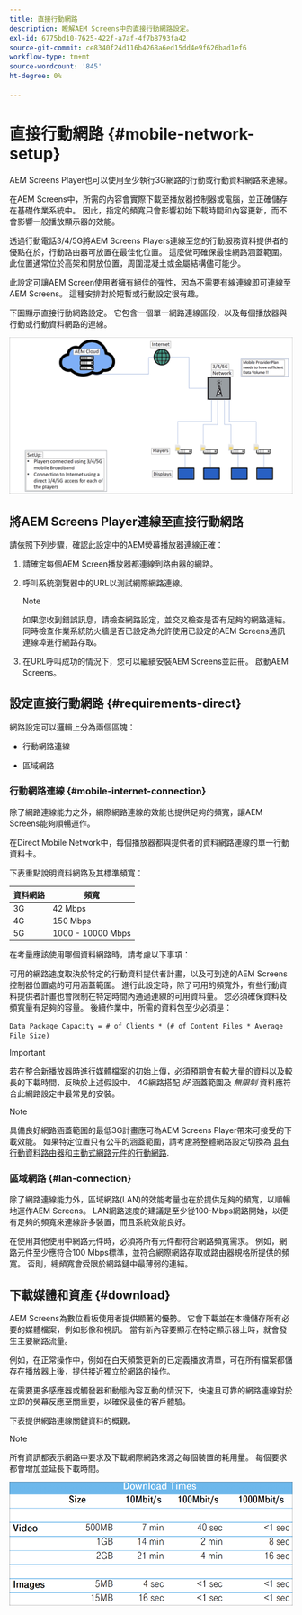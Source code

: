 ```yaml
---
title: 直接行動網路
description: 瞭解AEM Screens中的直接行動網路設定。
exl-id: 6775bd10-7625-422f-a7af-4f7b8793fa42
source-git-commit: ce8340f24d116b4268a6ed15dd4e9f626bad1ef6
workflow-type: tm+mt
source-wordcount: '845'
ht-degree: 0%

---
```


# 直接行動網路 {#mobile-network-setup}

AEM Screens Player也可以使用至少執行3G網路的行動或行動資料網路來連線。

在AEM Screens中，所需的內容會實際下載至播放器控制器或電腦，並正確儲存在基礎作業系統中。 因此，指定的頻寬只會影響初始下載時間和內容更新，而不會影響一般播放顯示器的效能。

透過行動電話3/4/5G將AEM Screens Players連線至您的行動服務資料提供者的優點在於，行動路由器可放置在最佳化位置。 這麼做可確保最佳網路涵蓋範圍。 此位置通常位於高架和開放位置，周圍混凝土或金屬結構儘可能少。

此設定可讓AEM Screen使用者擁有絕佳的彈性，因為不需要有線連線即可連線至AEM Screens。 這種安排對於短暫或行動設定很有趣。

下圖顯示直接行動網路設定。 它包含一個單一網路連線區段，以及每個播放器與行動或行動資料網路的連線。

![](/help/using/assets/direct-mobile-1.png)

## 將AEM Screens Player連線至直接行動網路

請依照下列步驟，確認此設定中的AEM熒幕播放器連線正確：

1. 請確定每個AEM Screen播放器都連線到路由器的網路。

1. 呼叫系統瀏覽器中的URL以測試網際網路連線。

   >[!NOTE]
   >如果您收到錯誤訊息，請檢查網路設定，並交叉檢查是否有足夠的網路連結。 同時檢查作業系統防火牆是否已設定為允許使用已設定的AEM Screens通訊連線埠進行網路存取。

1. 在URL呼叫成功的情況下，您可以繼續安裝AEM Screens並註冊。 啟動AEM Screens。

## 設定直接行動網路 {#requirements-direct}

網路設定可以邏輯上分為兩個區塊：

* 行動網路連線

* 區域網路

### 行動網路連線 {#mobile-internet-connection}

除了網路連線能力之外，網際網路連線的效能也提供足夠的頻寬，讓AEM Screens能夠順暢運作。

在Direct Mobile Network中，每個播放器都與提供者的資料網路連線的單一行動資料卡。

下表重點說明資料網路及其標準頻寬：

| 資料網路 | 頻寬 |
|--- |--- |
| 3G | 42 Mbps |
| 4G | 150 Mbps |
| 5G | 1000 - 10000 Mbps |

在考量應該使用哪個資料網路時，請考慮以下事項：

可用的網路速度取決於特定的行動資料提供者計畫，以及可到達的AEM Screens控制器位置處的可用涵蓋範圍。
進行此設定時，除了可用的頻寬外，有些行動資料提供者計畫也會限制在特定時間內通過連線的可用資料量。 您必須確保資料及頻寬量有足夠的容量。
後續作業中，所需的資料包至少必須是：

`Data Package Capacity = # of Clients * (# of Content Files * Average File Size)`


>[!IMPORTANT]
>若在整合新播放器時進行媒體檔案的初始上傳，必須預期會有較大量的資料以及較長的下載時間，反映於上述假設中。 4G網路搭配 *好* 涵蓋範圍及 *無限制* 資料應符合此網路設定中最常見的安裝。

>[!NOTE]
>具備良好網路涵蓋範圍的最低3G計畫應可為AEM Screens Player帶來可接受的下載效能。 如果特定位置只有公平的涵蓋範圍，請考慮將整體網路設定切換為 [具有行動資料路由器和主動式網路元件的行動網路](/help/using/mobile-network-router.md).


### 區域網路 {#lan-connection}

除了網路連線能力外，區域網路(LAN)的效能考量也在於提供足夠的頻寬，以順暢地運作AEM Screens。 LAN網路速度的建議是至少從100-Mbps網路開始，以便有足夠的頻寬來連線許多裝置，而且系統效能良好。

在使用其他使用中網路元件時，必須將所有元件都符合網路頻寬需求。 例如，網路元件至少應符合100 Mbps標準，並符合網際網路存取或路由器規格所提供的頻寬。 否則，總頻寬會受限於網路鏈中最薄弱的連結。

## 下載媒體和資產 {#download}

AEM Screens為數位看板使用者提供顯著的優勢。 它會下載並在本機儲存所有必要的媒體檔案，例如影像和視訊。 當有新內容要顯示在特定顯示器上時，就會發生主要網路流量。

例如，在正常操作中，例如在白天頻繁更新的已定義播放清單，可在所有檔案都儲存在播放器上後，提供接近獨立於網路的操作。

在需要更多感應器或觸發器和動態內容互動的情況下，快速且可靠的網路連線對於立即的熒幕反應至關重要，以確保最佳的客戶體驗。

下表提供網路連線關鍵資料的概觀。

>[!NOTE]
>
>所有資訊都表示網路中要求及下載網際網路來源之每個裝置的耗用量。 每個要求都會增加並延長下載時間。

![](/help/using/assets/download-times-mobile.png)
